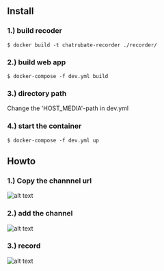 

## Install
### 1.) build recoder
```
$ docker build -t chatrubate-recorder ./recorder/
```
### 2.) build web app
```
$ docker-compose -f dev.yml build
```

### 3.) directory path
Change the 'HOST_MEDIA'-path in dev.yml

### 4.) start the container
```
$ docker-compose -f dev.yml up
```

## Howto
### 1.) Copy the channnel url
![alt text](https://github.com/terrorist-squad/DockerChaturbateRecorderGUI/master/screens/1.png "Copy the channnel url")

### 2.) add the channel
![alt text](https://github.com/terrorist-squad/DockerChaturbateRecorderGUI/master/screens/1.png "add the channel")

### 3.) record
![alt text](https://github.com/terrorist-squad/DockerChaturbateRecorderGUI/master/screens/1.png "record")